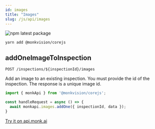 ```yaml
---
id: images
title: "Images"
slug: /js/api/images
---
```


![npm latest package](https://img.shields.io/npm/v/@monkvision/corejs/latest.svg)

```yarn
yarn add @monkvision/corejs
```

## addOneImageToInspection
`POST /inspections/${inspectionId}/images`

Add an image to an existing inspection.
You must provide the id of the inspection.
The response is a unique image id.

```javascript
import { monkApi } from '@monkvision/corejs';

const handleRequest = async () => {
  await monkapi.images.addOne({ inspectionId, data });
}
```

[Try it on api.monk.ai](https://api.monk.ai/v1/apidocs/#/Image/add_image_to_inspection)
